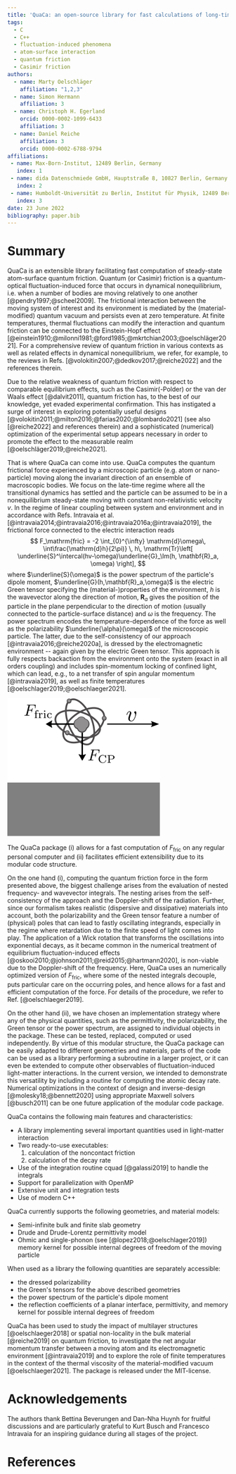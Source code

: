 ```yaml
---
title: 'QuaCa: an open-source library for fast calculations of long-time atom-surface interactions'
tags:
  - C
  - C++
  - fluctuation-induced phenomena
  - atom-surface interaction
  - quantum friction
  - Casimir friction
authors:
  - name: Marty Oelschläger
    affiliation: "1,2,3"
  - name: Simon Hermann
    affiliation: 3
  - name: Christoph H. Egerland
    orcid: 0000-0002-1099-6433
    affiliation: 3
  - name: Daniel Reiche
    affiliation: 3
    orcid: 0000-0002-6788-9794
affiliations:
 - name: Max-Born-Institut, 12489 Berlin, Germany
   index: 1
 - name: dida Datenschmiede GmbH, Hauptstraße 8, 10827 Berlin, Germany
   index: 2
 - name: Humboldt-Universität zu Berlin, Institut für Physik, 12489 Berlin, Germany
   index: 3
date: 23 June 2022
bibliography: paper.bib
---
```


# Summary

QuaCa is an extensible library facilitating fast computation of steady-state atom-surface quantum friction.
Quantum (or Casimir) friction is a quantum-optical fluctuation-induced force that occurs in dynamical nonequilibrium, i.e. when a number of bodies are moving relatively to one another [@pendry1997;@scheel2009].
The frictional interaction between the moving system of interest and its environment is mediated by the (material-modified) quantum vacuum and persists even at zero temperature.
At finite temperatures, thermal fluctuations can modify the interaction and quantum friction can be connected to the Einstein-Hopf effect [@einstein1910;@milonni1981;@ford1985;@mkrtchian2003;@oelschläger2021].
For a comprehensive review of quantum friction in various contexts as well as related effects in dynamical nonequilibrium, we refer, for example, to the reviews in Refs. [@volokitin2007;@dedkov2017;@reiche2022] and the references therein.

Due to the relative weakness of quantum friction with respect to comparable equilibrium effects, such as the Casimir(-Polder) or the van der Waals effect [@dalvit2011], quantum friction has, to the best of our knowledge, yet evaded experimental confirmation.
This has instigated a surge of interest in exploring potentially useful designs [@volokitin2011;@milton2016;@farias2020;@lombardo2021] (see also [@reiche2022] and references therein) and a sophisticated (numerical) optimization of the experimental setup appears necessary in order to promote the effect to the measurable realm [@oelschläger2019;@reiche2021].

That is where QuaCa can come into use.
QuaCa computes the quantum frictional force experienced by a microscopic particle (e.g. atom or nano-particle) moving along the invariant direction of an ensemble of macroscopic bodies.
We focus on the late-time regime where all the transitional dynamics has settled and the particle can be assumed to be in a nonequilibrium steady-state moving with constant non-relativistic velocity $v$.
In the regime of linear coupling between system and environment and in accordance with Refs. Intravaia et al. [@intravaia2014;@intravaia2016;@intravaia2016a;@intravaia2019], the frictional force connected to the electric interaction reads
$$
  F_\mathrm{fric} =
-2
\int_{0}^{\infty} \mathrm{d}\omega\, \int\frac{\mathrm{d}h}{2\pi)} \, h\,
\mathrm{Tr}\left[
\underline{S}^\intercal(hv-\omega)\underline{G}_\Im(h, \mathbf{R}_a, \omega)
\right],
$$
where $\underline{S}(\omega)$ is the power spectrum of the particle's dipole moment, $\underline{G}(h,\mathbf{R}_a,\omega)$ is the electric Green tensor specifying the (material-)properties of the environment, $h$ is the wavevector along the direction of motion, $\mathbf{R}_a$ gives the position of the particle in the plane perpendicular to the direction of motion (usually connected to the particle-surface distance) and $\omega$ is the frequency.
The power spectrum encodes the temperature-dependence of the force as well as the polarizability $\underline{\alpha}(\omega)$ of the microscopic particle.
The latter, due to the self-consistency of our approach [@intravaia2016;@reiche2020a], is dressed by the electromagnetic environment -- again given by the electric Green tensor.
This approach is fully respects backaction from the environment onto the system (exact in all orders coupling) and includes spin-momentum locking of confined light, which can lead, e.g., to a net transfer of spin angular momentum [@intravaia2019], as well as finite temperatures [@oelschlager2019;@oelschlaeger2021].

![Sketch of the setup. A microscopic object, say, an atom, moves with constant velocity and height above a flat macroscopic surface. At constant velocity $v$, the particle is attracted by the surface ($F_{\rm CP}$, Casimir-Polder force) and experiences a moderating force ($F_{\rm fric}$, quantum friction).. \label{fig:setup}](images/setup.svg)


The QuaCa package (i) allows for a fast computation of $F_{\mathrm{fric}}$ on any regular personal computer and (ii) facilitates efficient extensibility due to its modular code structure.

On the one hand (i), computing the quantum friction force in the form presented above, the biggest challenge arises from the evaluation of nested frequency- and wavevector integrals.
The nesting arises from the self-consistency of the approach and the Doppler-shift of the radiation.
Further, since our formalism takes realistic (dispersive and dissipative) materials into account, both the polarizability and the Green tensor feature a number of (physical) poles that can lead to fastly oscillating integrands, especially in the regime where retardation due to the finite speed of light comes into play.
The application of a Wick rotation that transforms the oscillations into exponential decays, as it became common in the numerical treatment of equilibrium fluctuation-induced effects [@oskooi2010;@johnson2011;@reid2015;@hartmann2020], is non-viable due to the Doppler-shift of the frequency.
Here, QuaCa uses an numerically optimized version of $F_{\mathrm{fric}}$, where some of the nested integrals decouple, puts particular care on the occurring poles, and hence allows for a fast and efficient computation of the force.
For details of the procedure, we refer to Ref. [@oelschlaeger2019].

On the other hand (ii), we have chosen an implementation strategy where any of the physical quantities, such as the permittivity, the polarizability, the Green tensor or the power spectrum, are assigned to individual objects in the package. These can be tested, replaced, computed or used independently.
By virtue of this modular structure, the QuaCa package can be easily adapted to different geometries and materials, parts of the code can be used as a library performing a subroutine in a larger project, or it can even be extended to compute other observables of fluctuation-induced light-matter interactions.
In the current version, we intended to demonstrate this versatility by including a routine for computing the atomic decay rate.
Numerical optimizations in the context of design and inverse-design [@molesky18;@bennett2020] using appropriate Maxwell solvers [@busch2011] can be one future application of the modular code package.


QuaCa contains the following main features and characteristics:

- A library implementing several important quantities used in light-matter interaction
- Two ready-to-use executables:
  1) calculation of the noncontact friction
  2) calculation of the decay rate
- Use of the integration routine cquad [@galassi2019] to handle the integrals
- Support for parallelization with OpenMP
- Extensive unit and integration tests
- Use of modern C++

QuaCa currently supports the following geometries, and material models:
 - Semi-infinite bulk and finite slab geometry
 - Drude and Drude-Lorentz permittivity model
 - Ohmic and single-phonon (see [@lopez2018;@oelschlager2019]) memory kernel for possible internal degrees of freedom of the moving particle

When used as a library the following quantities are separately accessible:
 - the dressed polarizability
 - the Green's tensors for the above described geometries
 - the power spectrum of the particle's dipole moment
 - the reflection coefficients of a planar interface, permittivity, and memory kernel for possible internal degrees of freedom

QuaCa has been used to study the impact of multilayer structures [@oelschlaeger2018] or spatial non-locality in the bulk material [@reiche2019] on quantum friction, to investigate the net angular momentum transfer between a moving atom and its electromagnetic environment [@intravaia2019] and to explore the role of finite temperatures in the context of the thermal viscosity of the material-modified vacuum [@oelschlaeger2021]. The package is released under the MIT-license.

# Acknowledgements
The authors thank Bettina Beverungen and Dan-Nha Huynh for fruitful discussions and are particularly grateful to Kurt Busch and Francesco Intravaia for an inspiring guidance during all stages of the project.

# References
